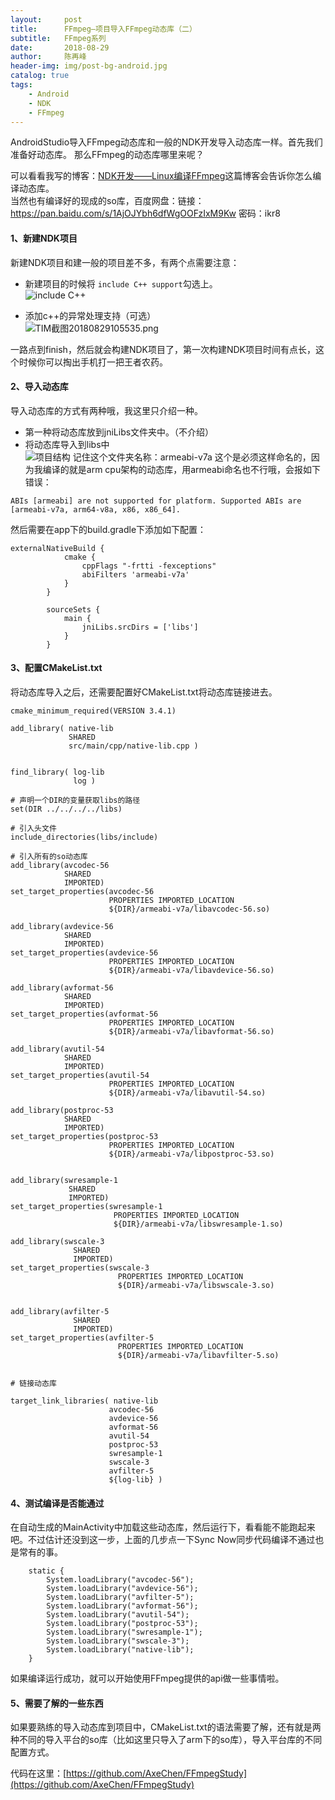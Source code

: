 ```yaml
---
layout:     post
title:      FFmpeg—项目导入FFmpeg动态库（二）
subtitle:   FFmpeg系列
date:       2018-08-29
author:     陈再峰
header-img: img/post-bg-android.jpg
catalog: true
tags:
    - Android
    - NDK
	- FFmpeg
---
```



AndroidStudio导入FFmpeg动态库和一般的NDK开发导入动态库一样。首先我们准备好动态库。
那么FFmpeg的动态库哪里来呢？


可以看看我写的博客：[NDK开发——Linux编译FFmpeg](https://www.jianshu.com/p/e4b862e6fd7e)这篇博客会告诉你怎么编译动态库。            
当然也有编译好的现成的so库，百度网盘：链接：https://pan.baidu.com/s/1AjOJYbh6dfWgOOFzIxM9Kw 密码：ikr8        


#### 1、新建NDK项目
新建NDK项目和建一般的项目差不多，有两个点需要注意：
* 新建项目的时候将 ```include C++ support```勾选上。     
![include C++](https://upload-images.jianshu.io/upload_images/1930161-e8b1b755791b3dff.png?imageMogr2/auto-orient/strip%7CimageView2/2/w/1240)

* 添加c++的异常处理支持（可选）   
![TIM截图20180829105535.png](https://upload-images.jianshu.io/upload_images/1930161-014c0e200d3b62fb.png?imageMogr2/auto-orient/strip%7CimageView2/2/w/1240)

一路点到finish，然后就会构建NDK项目了，第一次构建NDK项目时间有点长，这个时候你可以掏出手机打一把王者农药。


#### 2、导入动态库
导入动态库的方式有两种哦，我这里只介绍一种。
* 第一种将动态库放到jniLibs文件夹中。（不介绍）
* 将动态库导入到libs中   
 ![项目结构](https://upload-images.jianshu.io/upload_images/1930161-6fe69392314da9a5.png?imageMogr2/auto-orient/strip%7CimageView2/2/w/1240)
记住这个文件夹名称：armeabi-v7a  这个是必须这样命名的，因为我编译的就是arm cpu架构的动态库，用armeabi命名也不行哦，会报如下错误：
```
ABIs [armeabi] are not supported for platform. Supported ABIs are [armeabi-v7a, arm64-v8a, x86, x86_64].
```
然后需要在app下的build.gradle下添加如下配置：
```
externalNativeBuild {
            cmake {
                cppFlags "-frtti -fexceptions"
                abiFilters 'armeabi-v7a'
            }
        }

        sourceSets {
            main {
                jniLibs.srcDirs = ['libs']
            }
        }
```

#### 3、配置CMakeList.txt
将动态库导入之后，还需要配置好CMakeList.txt将动态库链接进去。
```
cmake_minimum_required(VERSION 3.4.1)

add_library( native-lib
             SHARED
             src/main/cpp/native-lib.cpp )


find_library( log-lib
              log )

# 声明一个DIR的变量获取libs的路径
set(DIR ../../../../libs)

# 引入头文件
include_directories(libs/include)

# 引入所有的so动态库
add_library(avcodec-56
            SHARED
            IMPORTED)
set_target_properties(avcodec-56
                      PROPERTIES IMPORTED_LOCATION
                      ${DIR}/armeabi-v7a/libavcodec-56.so)

add_library(avdevice-56
            SHARED
            IMPORTED)
set_target_properties(avdevice-56
                      PROPERTIES IMPORTED_LOCATION
                      ${DIR}/armeabi-v7a/libavdevice-56.so)

add_library(avformat-56
            SHARED
            IMPORTED)
set_target_properties(avformat-56
                      PROPERTIES IMPORTED_LOCATION
                      ${DIR}/armeabi-v7a/libavformat-56.so)

add_library(avutil-54
            SHARED
            IMPORTED)
set_target_properties(avutil-54
                      PROPERTIES IMPORTED_LOCATION
                      ${DIR}/armeabi-v7a/libavutil-54.so)

add_library(postproc-53
            SHARED
            IMPORTED)
set_target_properties(postproc-53
                      PROPERTIES IMPORTED_LOCATION
                      ${DIR}/armeabi-v7a/libpostproc-53.so)


add_library(swresample-1
             SHARED
             IMPORTED)
set_target_properties(swresample-1
                       PROPERTIES IMPORTED_LOCATION
                       ${DIR}/armeabi-v7a/libswresample-1.so)

add_library(swscale-3
              SHARED
              IMPORTED)
set_target_properties(swscale-3
                        PROPERTIES IMPORTED_LOCATION
                        ${DIR}/armeabi-v7a/libswscale-3.so)


add_library(avfilter-5
              SHARED
              IMPORTED)
set_target_properties(avfilter-5
                        PROPERTIES IMPORTED_LOCATION
                        ${DIR}/armeabi-v7a/libavfilter-5.so)


# 链接动态库

target_link_libraries( native-lib
                      avcodec-56
                      avdevice-56
                      avformat-56
                      avutil-54
                      postproc-53
                      swresample-1
                      swscale-3
                      avfilter-5
                      ${log-lib} )
```

#### 4、测试编译是否能通过
在自动生成的MainActivity中加载这些动态库，然后运行下，看看能不能跑起来吧。不过估计还没到这一步，上面的几步点一下Sync Now同步代码编译不通过也是常有的事。
```
    static {
        System.loadLibrary("avcodec-56");
        System.loadLibrary("avdevice-56");
        System.loadLibrary("avfilter-5");
        System.loadLibrary("avformat-56");
        System.loadLibrary("avutil-54");
        System.loadLibrary("postproc-53");
        System.loadLibrary("swresample-1");
        System.loadLibrary("swscale-3");
        System.loadLibrary("native-lib");
    }
```
如果编译运行成功，就可以开始使用FFmpeg提供的api做一些事情啦。

#### 5、需要了解的一些东西
如果要熟练的导入动态库到项目中，CMakeList.txt的语法需要了解，还有就是两种不同的导入平台的so库（比如这里只导入了arm下的so库），导入平台库的不同配置方式。



代码在这里：[https://github.com/AxeChen/FFmpegStudy](https://github.com/AxeChen/FFmpegStudy)
